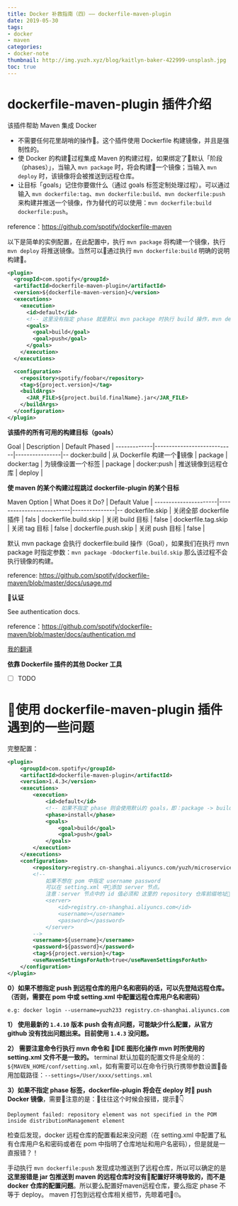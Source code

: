 ```yaml
---
title: Docker 补救指南（四）—— dockerfile-maven-plugin
date: 2019-05-30
tags:
- docker
- maven
categories:
- docker-note
thumbnail: http://img.yuzh.xyz/blog/kaitlyn-baker-422999-unsplash.jpg
toc: true
---
```


# dockerfile-maven-plugin 插件介绍

该插件帮助 Maven 集成 Docker
<!-- more -->
- 不需要任何花里胡哨的操作🤪。这个插件使用 Dockerfile 构建镜像，并且是强制性的。
- 使 Docker 的构建过程集成 Maven 的构建过程，如果绑定了默认「阶段（phases）」，当输入 `mvn package` 时，将会构建一个镜像；当输入 `mvn deploy` 时，该镜像将会被推送到远程仓库。
- 让目标「goals」记住你要做什么（通过 goals 标签定制处理过程）。可以通过输入 `mvn dockerfile:tag`、`mvn dockerfile:build`、`mvn dockerfile:push` 来构建并推送一个镜像，作为替代的可以使用：`mvn dockerfile:build dockerfile:push`。

reference：https://github.com/spotify/dockerfile-maven

以下是简单的实例配置，在此配置中，执行 `mvn package` 将构建一个镜像，执行 `mvn deploy` 将推送镜像。当然可以通过执行 `mvn dockerfile:build` 明确的说明构建。

```xml
<plugin>
  <groupId>com.spotify</groupId>
  <artifactId>dockerfile-maven-plugin</artifactId>
  <version>${dockerfile-maven-version}</version>
  <executions>
    <execution>
      <id>default</id>
	  <!-- 这里没有指定 phase 就是默认 mvn package 时执行 build 操作，mvn deploy 时执行 push操作 -->
      <goals>
        <goal>build</goal>
        <goal>push</goal>
      </goals>
    </execution>
  </executions>

  <configuration>
    <repository>spotify/foobar</repository>
    <tag>${project.version}</tag>
    <buildArgs>
      <JAR_FILE>${project.build.finalName}.jar</JAR_FILE>
    </buildArgs>
  </configuration>
</plugin>
```

**该插件的所有可用的构建目标（goals）**

Goal         | Description                | Default Phased |
-------------|----------------------------|----------------|--
docker:build | 从 Dockerfile 构建一个镜像 | package        |
docker:tag   | 为镜像设置一个标签         | package        |
docker:push  | 推送镜像到远程仓库         | deploy         |

**使 maven 的某个构建过程跳过 dockerfile-plugin 的某个目标**

Maven Option          | What Does it Do?         | Default Value |
----------------------|--------------------------|---------------|--
dockerfile.skip       | 关闭全部 dockerfile 插件 | fals          |
dockerfile.build.skip | 关闭 build 目标          | false         |
dockerfile.tag.skip   | 关闭 tag 目标            | false         |
dockerfile.push.skip  | 关闭 push 目标           | false         |

默认 mvn package 会执行 dockerfile:build 操作（Goal），如果我们在执行 mvn package 时指定参数：`mvn package -Ddockerfile.build.skip` 那么该过程不会执行镜像的构建。

reference: https://github.com/spotify/dockerfile-maven/blob/master/docs/usage.md

**认证**

See authentication docs.

reference：https://github.com/spotify/dockerfile-maven/blob/master/docs/authentication.md

[我的翻译]()

**依靠 Dockerfile 插件的其他 Docker 工具**

- [ ] TODO

# 使用 dockerfile-maven-plugin 插件遇到的一些问题

完整配置：

```xml
<plugin>
    <groupId>com.spotify</groupId>
    <artifactId>dockerfile-maven-plugin</artifactId>
    <version>1.4.3</version>
    <executions>
        <execution>
            <id>default</id>
            <!-- 如果不指定 phase 则会使用默认的 goals，即：package -> build, deploy -> push -->
            <phase>install</phase>
            <goals>
                <goal>build</goal>
                <goal>push</goal>
            </goals>
        </execution>
    </executions>
    <configuration>
        <repository>registry.cn-shanghai.aliyuncs.com/yuzh/microservice-userservice</repository>
        <!--
            如果不想在 pom 中指定 username password
            可以在 setting.xml 中添加 server 节点。
            注意：server 节点中的 id 值必须和 这里的 repository 仓库前缀地址保持一致！如
            <server>
                <id>registry.cn-shanghai.aliyuncs.com</id>
                <username></username>
                <password></password>
            </server>
        -->
        <username>${username}</username>
        <password>${password}</password>
        <tag>${project.version}</tag>
        <useMavenSettingsForAuth>true</useMavenSettingsForAuth>
    </configuration>
</plugin>
```

**0）如果不想指定 push 到远程仓库的用户名和密码的话，可以先登陆远程仓库。（否则，需要在 pom 中或 setting.xml 中配置远程仓库用户名和密码）**

```
e.g: docker login --username=yuzh233 registry.cn-shanghai.aliyuncs.com
```

**1） 使用最新的 `1.4.10` 版本 push 会有点问题，可能缺少什么配置，从官方 github 没有找出问题出来。目前使用 `1.4.3` 没问题。**

**2） 需要注意命令行执行 mvn 命令和 IDE 图形化操作 mvn 时所使用的 setting.xml 文件不是一致的。** terminal 默认加载的配置文件是全局的：`${MAVEN_HOME/conf/setting.xml`，如有需要可以在命令行执行携带参数设置备用加载路径：`--settings=/User/xxxx/settings.xml`

**3）如果不指定 phase 标签，dockerfile-plugin 将会在 deploy 时 push Docker 镜像**，需要注意的是：往往这个时候会报错，提示👇

```
Deployment failed: repository element was not specified in the POM inside distributionManagement element
```

检查后发现，docker 远程仓库的配置看起来没问题（在 setting.xml 中配置了私有仓库用户名和密码或者在 pom 中指明了仓库地址和用户名密码），但是就是一直报错？！

手动执行 `mvn dockerfile:push` 发现成功推送到了远程仓库，所以可以确定的是 **这里报错是 jar 包推送到 maven 的远程仓库时没有配置好环境导致的，而不是 docker 仓库的配置问题**。所以要么配置好maven远程仓库，要么指定 phase 不等于 deploy。 maven 打包到远程仓库相关细节，先晾着吧🙄。
